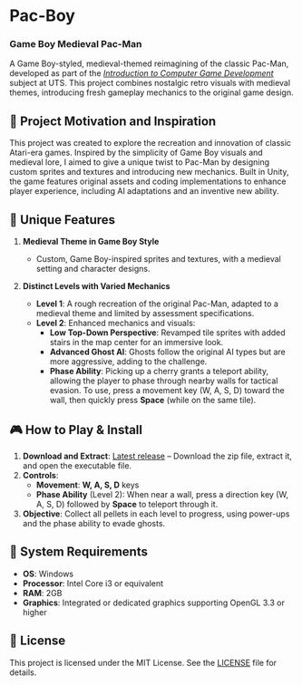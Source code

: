 # Pac-Boy
### Game Boy Medieval Pac-Man

A Game Boy-styled, medieval-themed reimagining of the classic Pac-Man, developed as part of the [*Introduction to Computer Game Development*](https://handbook.uts.edu.au/subjects/31263.html) subject at UTS. This project combines nostalgic retro visuals with medieval themes, introducing fresh gameplay mechanics to the original game design.

## 📜 Project Motivation and Inspiration

This project was created to explore the recreation and innovation of classic Atari-era games. Inspired by the simplicity of Game Boy visuals and medieval lore, I aimed to give a unique twist to Pac-Man by designing custom sprites and textures and introducing new mechanics. Built in Unity, the game features original assets and coding implementations to enhance player experience, including AI adaptations and an inventive new ability.

## 🌟 Unique Features

1. **Medieval Theme in Game Boy Style**
   - Custom, Game Boy-inspired sprites and textures, with a medieval setting and character designs.
   
2. **Distinct Levels with Varied Mechanics**
   - **Level 1**: A rough recreation of the original Pac-Man, adapted to a medieval theme and limited by assessment specifications.
   - **Level 2**: Enhanced mechanics and visuals:
     - **Low Top-Down Perspective**: Revamped tile sprites with added stairs in the map center for an immersive look.
     - **Advanced Ghost AI**: Ghosts follow the original AI types but are more aggressive, adding to the challenge.
     - **Phase Ability**: Picking up a cherry grants a teleport ability, allowing the player to phase through nearby walls for tactical evasion. To use, press a movement key (W, A, S, D) toward the wall, then quickly press **Space** (while on the same tile).

## 🎮 How to Play & Install

1. **Download and Extract**: [Latest release](https://github.com/IronExcavater/Pac-Boy/releases) – Download the zip file, extract it, and open the executable file.
2. **Controls**:
   - **Movement**: **W, A, S, D** keys
   - **Phase Ability** (Level 2): When near a wall, press a direction key (W, A, S, D) followed by **Space** to teleport through it.
3. **Objective**: Collect all pellets in each level to progress, using power-ups and the phase ability to evade ghosts.

## 🔧 System Requirements

- **OS**: Windows
- **Processor**: Intel Core i3 or equivalent
- **RAM**: 2GB
- **Graphics**: Integrated or dedicated graphics supporting OpenGL 3.3 or higher

## 📄 License

This project is licensed under the MIT License. See the [LICENSE](https://github.com/IronExcavater/Pac-Boy/blob/main/LICENSE) file for details.
